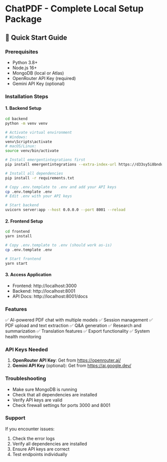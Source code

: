 # ChatPDF - Complete Local Setup Package

## 🚀 Quick Start Guide

### Prerequisites
- Python 3.8+
- Node.js 16+
- MongoDB (local or Atlas)
- OpenRouter API Key (required)
- Gemini API Key (optional)

### Installation Steps

#### 1. Backend Setup
```bash
cd backend
python -m venv venv

# Activate virtual environment
# Windows:
venv\Scripts\activate
# macOS/Linux:
source venv/bin/activate

# Install emergentintegrations first
pip install emergentintegrations --extra-index-url https://d33sy5i8bnduwe.cloudfront.net/simple/

# Install all dependencies
pip install -r requirements.txt

# Copy .env.template to .env and add your API keys
cp .env.template .env
# Edit .env with your API keys

# Start backend
uvicorn server:app --host 0.0.0.0 --port 8001 --reload
```

#### 2. Frontend Setup
```bash
cd frontend
yarn install

# Copy .env.template to .env (should work as-is)
cp .env.template .env

# Start frontend
yarn start
```

#### 3. Access Application
- Frontend: http://localhost:3000
- Backend: http://localhost:8001
- API Docs: http://localhost:8001/docs

### Features
✅ AI-powered PDF chat with multiple models
✅ Session management
✅ PDF upload and text extraction
✅ Q&A generation
✅ Research and summarization
✅ Translation features
✅ Export functionality
✅ System health monitoring

### API Keys Needed
1. **OpenRouter API Key**: Get from https://openrouter.ai/
2. **Gemini API Key** (optional): Get from https://ai.google.dev/

### Troubleshooting
- Make sure MongoDB is running
- Check that all dependencies are installed
- Verify API keys are valid
- Check firewall settings for ports 3000 and 8001

### Support
If you encounter issues:
1. Check the error logs
2. Verify all dependencies are installed
3. Ensure API keys are correct
4. Test endpoints individually
